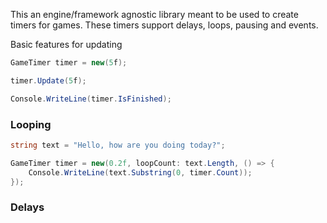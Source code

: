 This an engine/framework agnostic library meant to be used to create timers for games. These timers support delays, loops, pausing and events.

Basic features for updating
```cs
GameTimer timer = new(5f);

timer.Update(5f);

Console.WriteLine(timer.IsFinished);
```


### Looping

```cs
string text = "Hello, how are you doing today?";

GameTimer timer = new(0.2f, loopCount: text.Length, () => {
    Console.WriteLine(text.Substring(0, timer.Count));
});
```


### Delays
